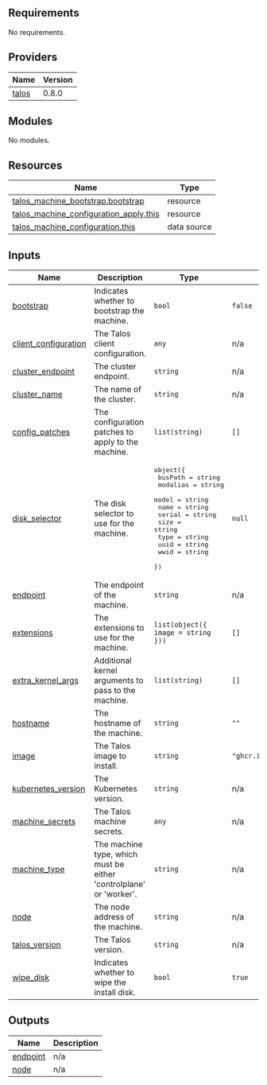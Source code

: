 ## Requirements

No requirements.

## Providers

| Name | Version |
|------|---------|
| <a name="provider_talos"></a> [talos](#provider\_talos) | 0.8.0 |

## Modules

No modules.

## Resources

| Name | Type |
|------|------|
| [talos_machine_bootstrap.bootstrap](https://registry.terraform.io/providers/siderolabs/talos/latest/docs/resources/machine_bootstrap) | resource |
| [talos_machine_configuration_apply.this](https://registry.terraform.io/providers/siderolabs/talos/latest/docs/resources/machine_configuration_apply) | resource |
| [talos_machine_configuration.this](https://registry.terraform.io/providers/siderolabs/talos/latest/docs/data-sources/machine_configuration) | data source |

## Inputs

| Name | Description | Type | Default | Required |
|------|-------------|------|---------|:--------:|
| <a name="input_bootstrap"></a> [bootstrap](#input\_bootstrap) | Indicates whether to bootstrap the machine. | `bool` | `false` | no |
| <a name="input_client_configuration"></a> [client\_configuration](#input\_client\_configuration) | The Talos client configuration. | `any` | n/a | yes |
| <a name="input_cluster_endpoint"></a> [cluster\_endpoint](#input\_cluster\_endpoint) | The cluster endpoint. | `string` | n/a | yes |
| <a name="input_cluster_name"></a> [cluster\_name](#input\_cluster\_name) | The name of the cluster. | `string` | n/a | yes |
| <a name="input_config_patches"></a> [config\_patches](#input\_config\_patches) | The configuration patches to apply to the machine. | `list(string)` | `[]` | no |
| <a name="input_disk_selector"></a> [disk\_selector](#input\_disk\_selector) | The disk selector to use for the machine. | <pre>object({<br/>    busPath  = string<br/>    modalias = string<br/>    model    = string<br/>    name     = string<br/>    serial   = string<br/>    size     = string<br/>    type     = string<br/>    uuid     = string<br/>    wwid     = string<br/>  })</pre> | `null` | no |
| <a name="input_endpoint"></a> [endpoint](#input\_endpoint) | The endpoint of the machine. | `string` | n/a | yes |
| <a name="input_extensions"></a> [extensions](#input\_extensions) | The extensions to use for the machine. | `list(object({ image = string }))` | `[]` | no |
| <a name="input_extra_kernel_args"></a> [extra\_kernel\_args](#input\_extra\_kernel\_args) | Additional kernel arguments to pass to the machine. | `list(string)` | `[]` | no |
| <a name="input_hostname"></a> [hostname](#input\_hostname) | The hostname of the machine. | `string` | `""` | no |
| <a name="input_image"></a> [image](#input\_image) | The Talos image to install. | `string` | `"ghcr.io/siderolabs/installer:latest"` | no |
| <a name="input_kubernetes_version"></a> [kubernetes\_version](#input\_kubernetes\_version) | The Kubernetes version. | `string` | n/a | yes |
| <a name="input_machine_secrets"></a> [machine\_secrets](#input\_machine\_secrets) | The Talos machine secrets. | `any` | n/a | yes |
| <a name="input_machine_type"></a> [machine\_type](#input\_machine\_type) | The machine type, which must be either 'controlplane' or 'worker'. | `string` | n/a | yes |
| <a name="input_node"></a> [node](#input\_node) | The node address of the machine. | `string` | n/a | yes |
| <a name="input_talos_version"></a> [talos\_version](#input\_talos\_version) | The Talos version. | `string` | n/a | yes |
| <a name="input_wipe_disk"></a> [wipe\_disk](#input\_wipe\_disk) | Indicates whether to wipe the install disk. | `bool` | `true` | no |

## Outputs

| Name | Description |
|------|-------------|
| <a name="output_endpoint"></a> [endpoint](#output\_endpoint) | n/a |
| <a name="output_node"></a> [node](#output\_node) | n/a |
